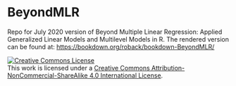 # BeyondMLR
Repo for July 2020 version of Beyond Multiple Linear Regression: Applied Generalized Linear Models and Multilevel Models in R.  The rendered version can be found at: https://bookdown.org/roback/bookdown-BeyondMLR/

<a rel="license" href="http://creativecommons.org/licenses/by-nc-sa/4.0/"><img alt="Creative Commons License" style="border-width:0" src="https://i.creativecommons.org/l/by-nc-sa/4.0/88x31.png" /></a><br />This work is licensed under a <a rel="license" href="http://creativecommons.org/licenses/by-nc-sa/4.0/">Creative Commons Attribution-NonCommercial-ShareAlike 4.0 International License</a>.

